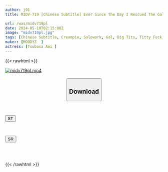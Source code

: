 ```yaml
---
author: j91
title: MIDV-719 [Chinese Subtitle] Ever Since The Day I Rescued The Gal Who Moved In Next Door... I've Had 10 Times A Day With The Big-breasted Gal Who's Totally In Love With Me (an Otaku), And I've Had All-you-can-pregnancy Creampie Sex! Aoi Ibuki

url: /was/midv719pl
date: 2024-05-10T02:15:00Z
image: "midv719pl.jpg"
tags: [Chinese Subtitle, Creampie, Solowork, Gal, Big Tits, Titty Fuck, Cowgirl	]
maker: [MOODYZ  ]
actress: [Tsubasa Aoi ]
---
```



{{< rawhtml >}}

<div class="video" data-videoid="4dmdymYRDwtKq9y">
    <a href="javascript:;">
        <img src="/was/midv719pl/midv719pl.jpg" width="WIDTH" height="HEIGHT" alt="midv719pl.mp4" loading="lazy">
    </a>
</div>

<script type="text/javascript" src="https://j91.asia/asset/on-demand-st.js"></script>

<br>
  <link rel="stylesheet" href="https://j91.asia/asset/bs5.css">
  
  <center>
  <button class="btn btn-primary" type="button" data-bs-toggle="collapse" data-bs-target=".multi-collapse" aria-expanded="false" aria-controls="multiCollapseExample1 multiCollapseExample2"><h2>Download</h2></button></center>
</p>
<div class="row">
  <div class="col">
    <div class="collapse multi-collapse" id="multiCollapseExample1">
      <div class="card card-body">
	      	      <br>
<div class="buttons">  
<p><a href="https://streamtape.to/v/4dmdymYRDwtKq9y" target="_blank"><button class="btn-hover color-3"><i class="fa fa-download"></i> ST</button></a></p></div>
    </div>
  </div>
</div>
  <div class="col">
    <div class="collapse multi-collapse" id="multiCollapseExample2">
      <div class="card card-body">
	      <br>
<div class="buttons">
<p><a href="https://rubystm.com/hbgt8cpyhxpv" target="_blank"><button class="btn-hover color-9"><i class="fa fa-download"></i> SR</button></a></p></div>
<br><br>
      </div>
    </div>
  </div>
</div>

{{< /rawhtml >}}
